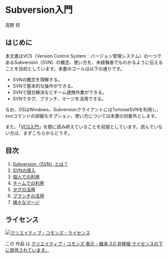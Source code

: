 # Subversion入門

高野 将

## はじめに

本文書はVCS（Version Control System：バージョン管理システム）の一つであるSubversion（SVN）の概念、使い方を、未経験者でもわかるように伝えることを目的としています。本書のゴールは以下の通りです。

- SVNの概念を理解する。
- SVNで基本的な操作ができる。
- SVNで競合解決などチーム連携作業ができる。
- SVNでタグ、ブランチ、マージを活用できる。

なお、OSはWindows、SubversionクライアントにはTortoiseSVNを利用し、svnコマンドの詳細なオプション、使い方については本書の対象外とします。

また、「[VCS入門](https://github.com/masaru-b-cl/introduction-to-vcs)」を既に読み終えていることを前提としています。読んでいない方は、まずこちらからどうぞ。

## 目次

1. [Subversion（SVN）とは？](1.what-is-svn.md "Subversion（SVN）とは？")
1. [SVNの導入](2.installing-svn.md "SVNの導入")
1. [個人での利用](3.personal-use.md "")
1. [チームでの利用](4.team-use.md "")
1. [タグの活用](5.tagging.md "")
1. [ブランチの活用](6.branching.md "")
1. [様々なマージ](7.various-merge.md "")

## ライセンス
<a rel="license" href="http://creativecommons.org/licenses/by-sa/3.0/deed.ja"><img alt="クリエイティブ・コモンズ・ライセンス" style="border-width:0" src="http://i.creativecommons.org/l/by-sa/3.0/88x31.png" /></a>

この 作品 は <a rel="license" href="http://creativecommons.org/licenses/by-sa/3.0/deed.ja">クリエイティブ・コモンズ 表示 - 継承 3.0 非移植 ライセンスの下に提供されています。</a>